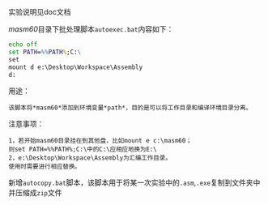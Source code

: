 ﻿实验说明见doc文档

*masm60*目录下批处理脚本`autoexec.bat`内容如下：
```cmd
echo off
set PATH=%%PATH%;C:\
set
mount d e:\Desktop\Workspace\Assembly
d:
```

用途：
```
该脚本将*masm60*添加到环境变量*path*，目的是可以将工作目录和编译环境目录分离。
```

注意事项：
```
1，若开始masm60目录挂在到其他盘，比如mount e c:\masm60；
则set PATH=%%PATH%;C:\中的C:\应相应地换为E:\
2，e:\Desktop\Workspace\Assembly为汇编工作目录。
使用时需要进行相应替换。
```

新增`autocopy.bat`脚本，该脚本用于将某一次实验中的`.asm`,`.exe`复制到文件夹中并压缩成`zip`文件